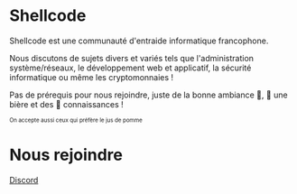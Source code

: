 # Shellcode 
Shellcode est une communauté d'entraide informatique francophone.

Nous discutons de sujets divers et variés tels que l'administration système/réseaux, le développement web et applicatif, la sécurité informatique ou même les cryptomonnaies !

Pas de prérequis pour nous rejoindre, juste de la bonne ambiance 🙂, 🍺 une bière et des 🧠 connaissances ! 

<sup><sup>On accepte aussi ceux qui préfère le jus de pomme</sup></sup>

# Nous rejoindre

[Discord](https://discord.gg/KA6Zf)